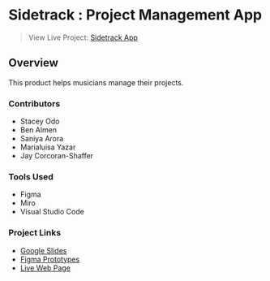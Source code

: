 # Sidetrack : Project Management App
>View Live Project: [Sidetrack App](https://staceyodo.github.io/UX_UI_PROJECT_3/)

## Overview
This product helps musicians manage their projects.

### Contributors
* Stacey Odo
* Ben Almen
* Saniya Arora
* Marialuisa Yazar
* Jay Corcoran-Shaffer

### Tools Used
* Figma
* Miro
* Visual Studio Code

### Project Links
- [Google Slides](url-link-here)
- [Figma Prototypes](url-link-here)
- [Live Web Page](https://staceyodo.github.io/UX_UI_PROJECT_3/)
